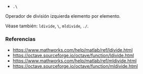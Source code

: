 - `.\`

Operador de división izquierda elemento por elemento.

Véase también: `ldivide`, `\`, `mldivide`, `./`.

### Referencias

- https://www.mathworks.com/help/matlab/ref/ldivide.html
- https://octave.sourceforge.io/octave/function/ldivide.html
- https://www.mathworks.com/help/matlab/ref/mldivide.html
- https://octave.sourceforge.io/octave/function/mldivide.html
